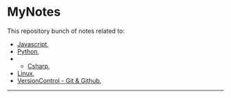 # MyNotes

This repository bunch of notes related to:

- [Javascript](Javascript/Readme.md),
- [Python](Python/Readme.md),
- - [Csharp](Csharp/Csharp.md),
- [Linux](Linux/Readme.md),
- [VersionControl - Git & Github](VersionControl/Readme.md),

---
